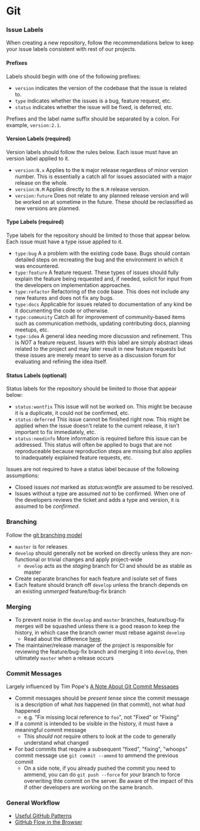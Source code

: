 # Git

### Issue Labels

When creating a new repository, follow the recommendations below to keep your issue labels consistent with rest of our projects.

#### Prefixes

Labels should begin with one of the following prefixes:

- `version` indicates the version of the codebase that the issue is related to.
- `type` indicates whether the issues is a bug, feature request, etc.
- `status` indicates whether the issue will be fixed, is deferred, etc.

Prefixes and the label name suffix should be separated by a colon. For example, `version:2.1`.

#### Version Labels (required)

Version labels should follow the rules below. Each issue must have an version label applied to it.

- `version:N.x` Applies to the `N` major release regardless of minor version number. This is essentially a catch all for issues associated with a major release on the whole.
- `version:N.M` Applies directly to the `N.M` release version.
- `version:future` Does not relate to any planned release version and will be worked on at sometime in the future. These should be reclassified as new versions are planned.

#### Type Labels (required)

Type labels for the repository should be limited to those that appear below. Each issue must have a type issue applied to it.

- `type:bug` A a problem with the existing code base. Bugs should contain detailed steps on recreating the bug and the environment in which it was encountered.
- `type:feature` A feature request. These types of issues should fully explain the feature being requested and, if needed, solicit for input from the developers on implementation approaches.
- `type:refactor` Refactoring of the code base. This does not include any new features and does not fix any bugs.
- `type:docs` Applicable for issues related to documentation of any kind be it documenting the code or otherwise.
- `type:community` Catch all for improvement of community-based items such as communication methods, updating contributing docs, planning meetups, etc.
- `type:idea` A general idea needing more discussion and refinement. This is _NOT_ a feature request. Issues with this label are simply abstract ideas related to the project and may later result in new feature requests but these issues are merely meant to serve as a discussion forum for evaluating and refining the idea itself.

#### Status Labels (optional)

Status labels for the repository should be limited to those that appear below:

- `status:wontfix` This issue will not be worked on. This might be because it is a duplicate, it could not be confirmed, etc.
- `status:deferred` This issue cannot be finished right now. This might be applied when the issue doesn't relate to the current release, it isn't important to fix immediately, etc.
- `status:needinfo` More information is required before this issue can be addressed. This status will often be applied to bugs that are not reproduceable because reproduction steps are missing but also applies to inadequately explained feature requests, etc.

Issues are not required to have a status label because of the following assumptions:

- Closed issues _not_ marked as _status:wontfix_ are assumed to be resolved.
- Issues without a type are assumed _not_ to be confirmed. When one of the developers reviews the ticket and adds a type and version, it is assumed to be _confirmed_.

### Branching

Follow the [git branching model](http://nvie.com/posts/a-successful-git-branching-model/)

- `master` is for releases
- `develop` should generally not be worked on directly unless they are non-functional or trivial changes and apply project-wide
    - `develop` acts as the _staging_ branch for CI and should be as stable as master
- Create separate branches for each feature and isolate set of fixes
- Each feature should branch off `develop` unless the branch depends on an existing _unmerged_ feature/bug-fix branch

### Merging

- To prevent noise in the `develop` and `master` branches, feature/bug-fix merges will be squashed unless there is a good reason to keep the history, in which case the branch owner must rebase against `develop`
    - Read about the difference [here](http://stackoverflow.com/a/2427520/407954).
- The maintainer/release manager of the project is responsible for reviewing the feature/bug-fix branch and merging it into `develop`, then ultimately `master` when a release occurs

### Commit Messages

Largely influenced by Tim Pope's [A Note About Git Commit Messages](http://tbaggery.com/2008/04/19/a-note-about-git-commit-messages.html)

- Commit messages should be _present tense_ since the commit message is a description of what _has_ happened (in that commit), not what _had_ happened
    - e.g. "Fix missing local reference to `foo`", not "Fixed" or "Fixing"
- If a commit is intended to be visible in the history, it must have a meaningful commit message
    - This _should not_ require others to look at the code to generally understand what changed
- For bad commits that require a subsequent "fixed", "fixing", "whoops" commit message use `git commit --amend` to ammend the previous commit
    - On a side note, if you already pushed the commit you need to ammend, you can do `git push --force` for _your_ branch to force overwriting thte commit on the server. Be aware of the impact of this if other developers are working on the same branch.

### General Workflow

- [Useful GitHub Patterns](http://blog.quickpeople.co.uk/2013/07/10/useful-github-patterns/)
- [GitHub Flow in the Browser](https://github.com/blog/1557-github-flow-in-the-browser)

